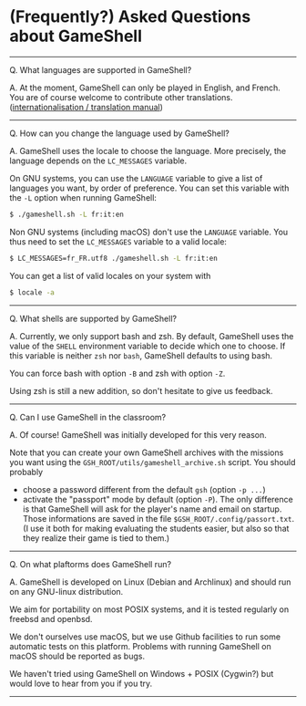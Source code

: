 (Frequently?) Asked Questions about GameShell
=============================================

-----------------------------

Q. What languages are supported in GameShell?

A. At the moment, GameShell can only be played in English, and French. You are
of course welcome to contribute other translations. ([internationalisation /
translation manual](./i18n.md))

-----------------------------

Q. How can you change the language used by GameShell?

A. GameShell uses the locale to choose the language. More precisely, the
language depends on the `LC_MESSAGES` variable.

On GNU systems, you can use the `LANGUAGE` variable to give a list of
languages you want, by order of preference. You can set this variable with
the `-L` option when running GameShell:
```sh
$ ./gameshell.sh -L fr:it:en
```

Non GNU systems (including macOS) don't use the `LANGUAGE` variable. You
thus need to set the `LC_MESSAGES` variable to a valid locale:
```sh
$ LC_MESSAGES=fr_FR.utf8 ./gameshell.sh -L fr:it:en
```
You can get a list of valid locales on your system with
```sh
$ locale -a
```

-----------------------------

Q. What shells are supported by GameShell?

A. Currently, we only support bash and zsh. By default, GameShell uses the
value of the `SHELL` environment variable to decide which one to choose.
If this variable is neither `zsh` nor `bash`, GameShell defaults to using
bash.

You can force bash with option `-B` and zsh with option `-Z`.

Using zsh is still a new addition, so don't hesitate to give us feedback.


-----------------------------

Q. Can I use GameShell in the classroom?

A. Of course! GameShell was initially developed for this very reason.

Note that you can create your own GameShell archives with the missions you
want using the `GSH_ROOT/utils/gameshell_archive.sh` script. You should probably

 - choose a password different from the default `gsh` (option `-p ...`)
 - activate the "passport" mode by default (option `-P`). The only
   difference is that GameShell will ask for the player's name and email
   on startup. Those informations are saved in the file
   `$GSH_ROOT/.config/passort.txt`. (I use it both for making evaluating
   the students easier, but also so that they realize their game is tied
   to them.)

-----------------------------

Q. On what plaftorms does GameShell run?

A. GameShell is developed on Linux (Debian and Archlinux) and should run on
any GNU-linux distribution.

We aim for portability on most POSIX systems, and it is tested regularly on
freebsd and openbsd.

We don't ourselves use macOS, but we use Github facilities to run some
automatic tests on this platform. Problems with running GameShell on macOS
should be reported as bugs.

We haven't tried using GameShell on Windows + POSIX (Cygwin?) but would love
to hear from you if you try.

-----------------------------

